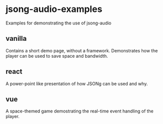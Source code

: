 # jsong-audio-examples
Examples for demonstrating the use of jsong-audio

## vanilla
Contains a short demo page, without a framework. Demonstrates how the player can be used to save space and bandwidth.

## react
A power-point like presentation of how JSONg can be used and why.

## vue
A space-themed game demostrating the real-time event handling of the player.
